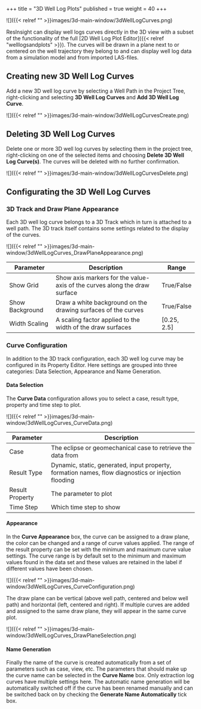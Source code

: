 +++
title = "3D Well Log Plots"
published = true
weight = 40
+++

![]({{< relref "" >}}images/3d-main-window/3dWellLogCurves.png)

ResInsight can display well logs curves directly in the 3D view with a subset of the functionality of the full [2D Well Log Plot Editor]({{< relref "welllogsandplots" >}}). The curves will be drawn in a plane next to or centered on the well trajectory they belong to and can display well log data from a simulation model and from imported LAS-files.

## Creating new 3D Well Log Curves
Add a new 3D well log curve by selecting a Well Path in the Project Tree, right-clicking and selecting **3D Well Log Curves** and **Add 3D Well Log Curve**.

![]({{< relref "" >}}images/3d-main-window/3dWellLogCurvesCreate.png)

## Deleting 3D Well Log Curves
Delete one or more 3D well log curves by selecting them in the project tree, right-clicking on one of the selected items and choosing **Delete 3D Well Log Curve(s)**. The curves will be deleted with no further confirmation.

![]({{< relref "" >}}images/3d-main-window/3dWellLogCurvesDelete.png)

## Configurating the 3D Well Log Curves

### 3D Track and Draw Plane Appearance
Each 3D well log curve belongs to a 3D Track which in turn is attached to a well path. The 3D track itself contains some settings related to the display of the curves.

![]({{< relref "" >}}images/3d-main-window/3dWellLogCurves_DrawPlaneAppearance.png)

| Parameter      | Description                                                                | Range       |
|----------------|----------------------------------------------------------------------------|-------------|
| Show Grid      | Show axis markers for the value-axis of the curves along the draw surface  | True/False  |
| Show Background| Draw a white background on the drawing surfaces of the curves              | True/False  |
| Width Scaling  | A scaling factor applied to the width of the draw surfaces                 | [0.25, 2.5] | 

### Curve Configuration
In addition to the 3D track configuration, each 3D well log curve may be configured in its Property Editor. Here settings are grouped into three categories: Data Selection, Appearance and Name Generation.

#### Data Selection
The **Curve Data** configuration allows you to select a case, result type, property and time step to plot.

![]({{< relref "" >}}images/3d-main-window/3dWellLogCurves_CurveData.png)

| Parameter      | Description                                                                                         |
|----------------|-----------------------------------------------------------------------------------------------------|
| Case           | The eclipse or geomechanical case to retrieve the data from                                         |
| Result Type    | Dynamic, static, generated, input property, formation names, flow diagnostics or injection flooding |
| Result Property| The parameter to plot                                                                               |
| Time Step      | Which time step to show                                                                             |

#### Appearance
In the **Curve Appearance** box, the curve can be assigned to a draw plane, the color can be changed and a range of curve values applied. The range of the result property can be set with the minimum and maximum curve value settings. The curve range is by default set to the minimum and maximum values found in the data set and these values are retained in the label if different values have been chosen.

![]({{< relref "" >}}images/3d-main-window/3dWellLogCurves_CurveConfiguration.png)

The draw plane can be vertical (above well path, centered and below well path) and horizontal (left, centered and right). If multiple curves are added and assigned to the same draw plane, they will appear in the same curve plot.

![]({{< relref "" >}}images/3d-main-window/3dWellLogCurves_DrawPlaneSelection.png)

#### Name Generation
Finally the name of the curve is created automatically from a set of parameters such as case, view, etc. The parameters that should make up the curve name can be selected in the **Curve Name** box. Only extraction log curves have multiple settings here. The automatic name generation will be automatically switched off if the curve has been renamed manually and can be switched back on by checking the **Generate Name Automatically** tick box.
